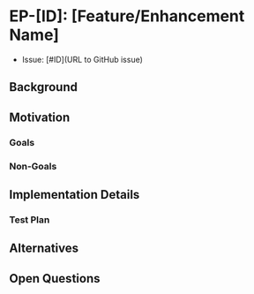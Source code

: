 <!--
**Note:** When your Enhancement Proposal (EP) is complete, all of these comment blocks should be removed.

This template is inspired by the Kubernetes Enhancement Proposal (KEP) template: https://github.com/kubernetes/enhancements/blob/master/keps/sig-architecture/0000-kep-process/README.md

To get started with this template:

- [ ] **Create an issue in kagent-dev/kmcp**
- [ ] **Make a copy of this template.**
  `EP-[ID]: [Feature/Enhancement Name]`, where `ID` is the issue number (with no
  leading-zero padding) assigned to your enhancement above.
- [ ] **Fill out this file as best you can.**
  At minimum, you should fill in the "Summary" and "Motivation" sections.
- [ ] **Create a PR for this EP.**
  Assign it to maintainers with relevant context.
- [ ] **Merge early and iterate.**
  Avoid getting hung up on specific details and instead aim to get the goals of
  the EP clarified and merged quickly. The best way to do this is to just
  start with the high-level sections and fill out details incrementally in
  subsequent PRs.

Just because a EP is merged does not mean it is complete or approved. Any EP
marked as `provisional` is a working document and subject to change. You can
denote sections that are under active debate as follows:

```
<<[UNRESOLVED optional short context or usernames ]>>
Stuff that is being argued.
<<[/UNRESOLVED]>>
```

When editing EPS, aim for tightly-scoped, single-topic PRs to keep discussions
focused. If you disagree with what is already in a document, open a new PR
with suggested changes.

One EP corresponds to one "feature" or "enhancement" for its whole lifecycle. Once a feature has become
"implemented", major changes should get new EPs.
-->
# EP-[ID]: [Feature/Enhancement Name] 

<!--
This is the title of your EP. Keep it short, simple, and descriptive. A good
title can help communicate what the EP is and should be considered as part of
any review.
-->

* Issue: [#ID](URL to GitHub issue)

## Background 

<!-- 
Provide a brief overview of the feature/enhancement, including relevant background information, origin, and sponsors. 
Highlight the primary purpose and how it fits within the broader ecosystem.

Include Motivation, concise overview of goals, challenges, and trade-offs.

-->

## Motivation

<!--
This section is for explicitly listing the motivation, goals, and non-goals of
this EP. Describe why the change is important and the benefits to users. The
motivation section can optionally provide links to [experience reports] to
demonstrate the interest in a EP within the wider Kubernetes community.

[experience reports]: https://github.com/golang/go/wiki/ExperienceReports
-->

### Goals

<!--

List the specific goals of the EP. What is it trying to achieve? How will we
know that this has succeeded?

Include specific, actionable outcomes. Ensure that the goals focus on the scope of
the proposed feature.
-->


### Non-Goals 

<!--
What is out of scope for this EP? Listing non-goals helps to focus discussion
and make progress.
-->

## Implementation Details

<!--
This section should contain enough information that the specifics of your
change are understandable. This may include API specs (though not always
required) or even code snippets. If there's any ambiguity about HOW your
proposal will be implemented, this is the place to discuss them.

-->

### Test Plan 

<!--
    Define the testing strategy for the feature.
    Include unit, integration, and end-to-end (e2e) tests.
    Specify any additional frameworks or tools required for testing.
-->

## Alternatives

<!--
Highlight potential challenges or trade-offs.
-->

## Open Questions

<!--
Include any unresolved questions or areas requiring feedback.
-->